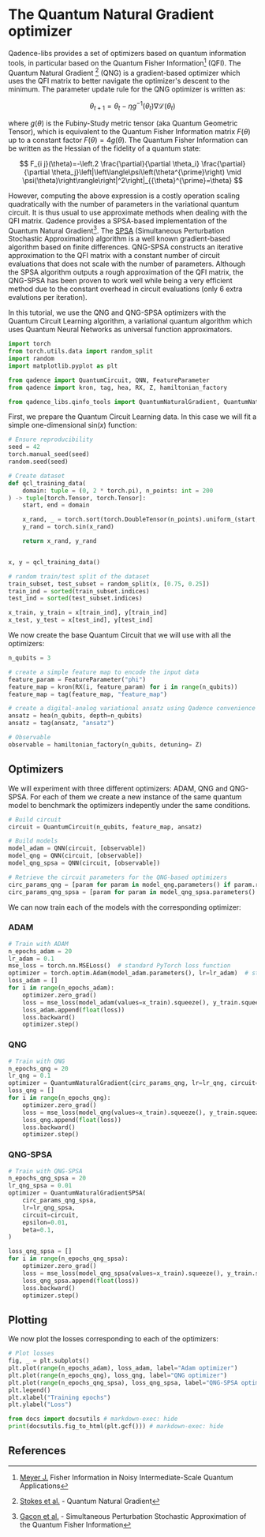 # The Quantum Natural Gradient optimizer

Qadence-libs provides a set of optimizers based on quantum information tools, in particular based on the Quantum Fisher Information[^1] (QFI). The Quantum Natural Gradient [^2] (QNG) is a gradient-based optimizer which uses the QFI matrix to better navigate the optimizer's descent to the minimum. The parameter update rule for the QNG optimizer is written as:

$$
\theta_{t+1} = \theta_t - \eta g^{-1}(\theta_t)\nabla \mathcal{L}(\theta_t)
$$

where $g(\theta)$ is the Fubiny-Study metric tensor (aka Quantum Geometric Tensor), which is equivalent to the Quantum Fisher Information matrix $F(\theta)$ up to a constant factor $F(\theta)= 4 g(\theta)$. The Quantum Fisher Information can be written as the Hessian of the fidelity of a quantum state:

$$
  F_{i j}(\theta)=-\left.2 \frac{\partial}{\partial \theta_i} \frac{\partial}{\partial \theta_j}\left|\left\langle\psi\left(\theta^{\prime}\right) \mid \psi(\theta)\right\rangle\right|^2\right|_{{\theta}^{\prime}=\theta}
$$

However, computing the above expression is a costly operation scaling quadratically with the number of parameters in the variational quantum circuit. It is thus usual to use approximate methods when dealing with the QFI matrix. Qadence provides a SPSA-based implementation of the Quantum Natural Gradient[^3]. The [SPSA](https://www.jhuapl.edu/spsa/) (Simultaneous Perturbation Stochastic Approximation) algorithm is a well known gradient-based algorithm based on finite differences. QNG-SPSA constructs an iterative approximation to the QFI matrix with a constant number of circuit evaluations that does not scale with the number of parameters. Although the SPSA algorithm outputs a rough approximation of the QFI matrix, the QNG-SPSA has been proven to work well while being a very efficient method due to the constant overhead in circuit evaluations (only 6 extra evalutions per iteration).

In this tutorial, we use the QNG and QNG-SPSA optimizers with the Quantum Circuit Learning algorithm, a variational quantum algorithm which uses Quantum Neural Networks as universal function approximators.

```python exec="on" source="material-block" html="1" session="main"
import torch
from torch.utils.data import random_split
import random
import matplotlib.pyplot as plt

from qadence import QuantumCircuit, QNN, FeatureParameter
from qadence import kron, tag, hea, RX, Z, hamiltonian_factory

from qadence_libs.qinfo_tools import QuantumNaturalGradient, QuantumNaturalGradientSPSA
```

First, we prepare the Quantum Circuit Learning data. In this case we will fit a simple one-dimensional sin($x$) function:
```python exec="on" source="material-block" html="1" session="main"
# Ensure reproducibility
seed = 42
torch.manual_seed(seed)
random.seed(seed)

# Create dataset
def qcl_training_data(
    domain: tuple = (0, 2 * torch.pi), n_points: int = 200
) -> tuple[torch.Tensor, torch.Tensor]:
    start, end = domain

    x_rand, _ = torch.sort(torch.DoubleTensor(n_points).uniform_(start, end))
    y_rand = torch.sin(x_rand)

    return x_rand, y_rand


x, y = qcl_training_data()

# random train/test split of the dataset
train_subset, test_subset = random_split(x, [0.75, 0.25])
train_ind = sorted(train_subset.indices)
test_ind = sorted(test_subset.indices)

x_train, y_train = x[train_ind], y[train_ind]
x_test, y_test = x[test_ind], y[test_ind]
```

We now create the base Quantum Circuit that we will use with all the optimizers:
```python exec="on" source="material-block" html="1" session="main"
n_qubits = 3

# create a simple feature map to encode the input data
feature_param = FeatureParameter("phi")
feature_map = kron(RX(i, feature_param) for i in range(n_qubits))
feature_map = tag(feature_map, "feature_map")

# create a digital-analog variational ansatz using Qadence convenience constructors
ansatz = hea(n_qubits, depth=n_qubits)
ansatz = tag(ansatz, "ansatz")

# Observable
observable = hamiltonian_factory(n_qubits, detuning= Z)
```

## Optimizers

We will experiment with three different optimizers: ADAM, QNG and QNG-SPSA. For each of them we create a new instance of the same quantum model to benchmark the optimizers indepently under the same conditions.

```python exec="on" source="material-block" html="1" session="main"
# Build circuit
circuit = QuantumCircuit(n_qubits, feature_map, ansatz)

# Build models
model_adam = QNN(circuit, [observable])
model_qng = QNN(circuit, [observable])
model_qng_spsa = QNN(circuit, [observable])

# Retrieve the circuit parameters for the QNG-based optimizers
circ_params_qng = [param for param in model_qng.parameters() if param.requires_grad]
circ_params_qng_spsa = [param for param in model_qng_spsa.parameters() if param.requires_grad]
```

We can now train each of the models with the corresponding optimizer:

### ADAM
```python exec="on" source="material-block" html="1" session="main"
# Train with ADAM
n_epochs_adam = 20
lr_adam = 0.1
mse_loss = torch.nn.MSELoss()  # standard PyTorch loss function
optimizer = torch.optim.Adam(model_adam.parameters(), lr=lr_adam)  # standard PyTorch Adam optimizer
loss_adam = []
for i in range(n_epochs_adam):
    optimizer.zero_grad()
    loss = mse_loss(model_adam(values=x_train).squeeze(), y_train.squeeze())
    loss_adam.append(float(loss))
    loss.backward()
    optimizer.step()
```

### QNG
```python exec="on" source="material-block" html="1" session="main"
# Train with QNG
n_epochs_qng = 20
lr_qng = 0.1
optimizer = QuantumNaturalGradient(circ_params_qng, lr=lr_qng, circuit=circuit, beta=0.1)
loss_qng = []
for i in range(n_epochs_qng):
    optimizer.zero_grad()
    loss = mse_loss(model_qng(values=x_train).squeeze(), y_train.squeeze())
    loss_qng.append(float(loss))
    loss.backward()
    optimizer.step()
```

### QNG-SPSA

```python exec="on" source="material-block" html="1" session="main"
# Train with QNG-SPSA
n_epochs_qng_spsa = 20
lr_qng_spsa = 0.01
optimizer = QuantumNaturalGradientSPSA(
    circ_params_qng_spsa,
    lr=lr_qng_spsa,
    circuit=circuit,
    epsilon=0.01,
    beta=0.1,
)

loss_qng_spsa = []
for i in range(n_epochs_qng_spsa):
    optimizer.zero_grad()
    loss = mse_loss(model_qng_spsa(values=x_train).squeeze(), y_train.squeeze())
    loss_qng_spsa.append(float(loss))
    loss.backward()
    optimizer.step()
```

## Plotting

We now plot the losses corresponding to each of the optimizers:
```python exec="on" source="material-block" html="1" session="main"
# Plot losses
fig, _ = plt.subplots()
plt.plot(range(n_epochs_adam), loss_adam, label="Adam optimizer")
plt.plot(range(n_epochs_qng), loss_qng, label="QNG optimizer")
plt.plot(range(n_epochs_qng_spsa), loss_qng_spsa, label="QNG-SPSA optimizer")
plt.legend()
plt.xlabel("Training epochs")
plt.ylabel("Loss")

from docs import docsutils # markdown-exec: hide
print(docsutils.fig_to_html(plt.gcf())) # markdown-exec: hide
```

## References
[^1]: [Meyer J.](https://quantum-journal.org/papers/q-2021-09-09-539/) Fisher Information in Noisy Intermediate-Scale Quantum Applications
[^2]: [Stokes et al.](https://quantum-journal.org/papers/q-2020-05-25-269/) - Quantum Natural Gradient
[^3]: [Gacon et al.](https://arxiv.org/abs/2103.09232) - Simultaneous Perturbation Stochastic Approximation of the Quantum Fisher Information
